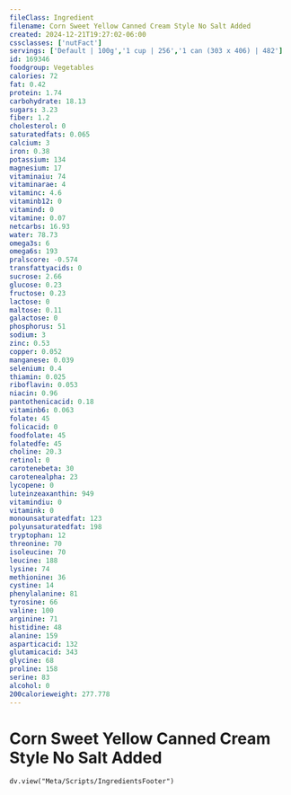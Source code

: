 ```yaml
---
fileClass: Ingredient
filename: Corn Sweet Yellow Canned Cream Style No Salt Added
created: 2024-12-21T19:27:02-06:00
cssclasses: ['nutFact']
servings: ['Default | 100g','1 cup | 256','1 can (303 x 406) | 482']
id: 169346
foodgroup: Vegetables
calories: 72
fat: 0.42
protein: 1.74
carbohydrate: 18.13
sugars: 3.23
fiber: 1.2
cholesterol: 0
saturatedfats: 0.065
calcium: 3
iron: 0.38
potassium: 134
magnesium: 17
vitaminaiu: 74
vitaminarae: 4
vitaminc: 4.6
vitaminb12: 0
vitamind: 0
vitamine: 0.07
netcarbs: 16.93
water: 78.73
omega3s: 6
omega6s: 193
pralscore: -0.574
transfattyacids: 0
sucrose: 2.66
glucose: 0.23
fructose: 0.23
lactose: 0
maltose: 0.11
galactose: 0
phosphorus: 51
sodium: 3
zinc: 0.53
copper: 0.052
manganese: 0.039
selenium: 0.4
thiamin: 0.025
riboflavin: 0.053
niacin: 0.96
pantothenicacid: 0.18
vitaminb6: 0.063
folate: 45
folicacid: 0
foodfolate: 45
folatedfe: 45
choline: 20.3
retinol: 0
carotenebeta: 30
carotenealpha: 23
lycopene: 0
luteinzeaxanthin: 949
vitamindiu: 0
vitamink: 0
monounsaturatedfat: 123
polyunsaturatedfat: 198
tryptophan: 12
threonine: 70
isoleucine: 70
leucine: 188
lysine: 74
methionine: 36
cystine: 14
phenylalanine: 81
tyrosine: 66
valine: 100
arginine: 71
histidine: 48
alanine: 159
asparticacid: 132
glutamicacid: 343
glycine: 68
proline: 158
serine: 83
alcohol: 0
200calorieweight: 277.778
---
```


# Corn Sweet Yellow Canned Cream Style No Salt Added

```dataviewjs
dv.view("Meta/Scripts/IngredientsFooter")
```